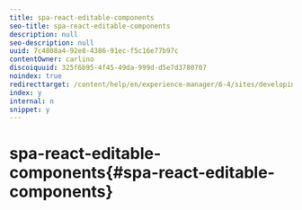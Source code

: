 ```yaml
---
title: spa-react-editable-components
seo-title: spa-react-editable-components
description: null
seo-description: null
uuid: 7c4808a4-92e8-4386-91ec-f5c16e77b97c
contentOwner: carlino
discoiquuid: 325f6b95-4f45-49da-999d-d5e7d3780707
noindex: true
redirecttarget: /content/help/en/experience-manager/6-4/sites/developing/using/reference-materials
index: y
internal: n
snippet: y
---
```


# spa-react-editable-components{#spa-react-editable-components}

